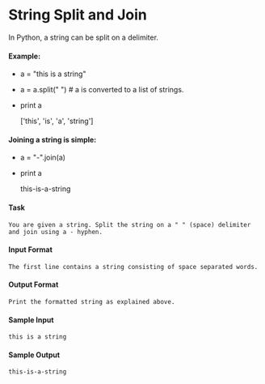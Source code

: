 # String Split and Join
In Python, a string can be split on a delimiter.

#### Example:
* a = "this is a string"
* a = a.split(" ") # a is converted to a list of strings.
* print a

    ['this', 'is', 'a', 'string']

#### Joining a string is simple:
* a = "-".join(a)
* print a

    this-is-a-string

#### Task
    You are given a string. Split the string on a " " (space) delimiter and join using a - hyphen.

#### Input Format
    The first line contains a string consisting of space separated words.

#### Output Format
    Print the formatted string as explained above.

#### Sample Input
    this is a string

#### Sample Output
    this-is-a-string